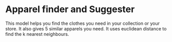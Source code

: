 # Apparel finder and Suggester
This model helps you find the clothes you need in your collection or your store.
It also gives 5 similar apparels you need.
It uses euclidean distance to find the k nearest neighbours.
